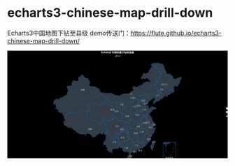 # echarts3-chinese-map-drill-down
Echarts3中国地图下钻至县级
demo传送门：https://flute.github.io/echarts3-chinese-map-drill-down/

![map drill down](./static/img/map.gif)
